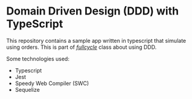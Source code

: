 # Domain Driven Design (DDD) with TypeScript

This repository contains a sample app written in typescript that simulate using orders. This is part of *[fullcycle](https://fullcycle.com.br)* class about using DDD.

Some technologies used:
- Typescript
- Jest
- Speedy Web Compiler (SWC)
- Sequelize
